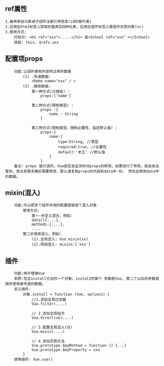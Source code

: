 ## ref属性
    1.被用来给元素或子组件注册引用信息(id的替代者)
    2.应用在htm1标签上获取的是真实DOM元素，应用在组件标签上是组件实例对象(vc)
    3.使用方式:
        打标识: <h1 ref="xxx">.....</h1> 或<School ref="xxx" ></School>
        获取: this. $refs.xxx

## 配置项props
        功能:让组件接收外部传过来的数据
            (1) .传递数据:
                <Demo name="xxx" / >
            (2) .接收数据:
                第一种方式(只接收) :
                    props:['name']

                第二种方式(限制类型) :
                    props :{
                        name : String
                    }

                第三种方式(限制类型、限制必要性、指定默认值) :
                    props:{
                        name:{
                            type:String, //类型
                            required:true, //必要性
                            default:'老王' //默认值
                        }
                    }
        备注: props 是只读的，Vue底层会监测你对props的修改，如果进行了修改，就会发出警告，若业务需求确实需要修改，那么请复制props的内容到data中-份， 然后去修改data中的数据。

## mixin(混入)
        功能:可以把多个组件共用的配置提取成个混入对象
            使用方式: 
                第一-步定义混合，例如:
                data(){....},
                methods:{....},
                ....
            第二步使用混入，例如:
                (1).全局混入: Vue.mixin(xx)
                (2).局部混入: mixins:['xxx']

## 插件
        功能:用于增强Vue
        本质:包含install方法的一个对象，instal1的第个 参数是Vue, 第二个以后的参数是插件使用者传递的数据。
        定义插件:
            对象.install = function (Vue, options) {
                //1.添加全局过滤器
                Vue.filter(....)

                // 2.添加全局指令
                Vue.directive(....)

                // 3.配置全局混入(合)
                Vue.mixin(....)

                // 4.添加实例方法
                Vue.prototype.$myMethod = function () {...}
                Vue.prototype.$myProperty = xxx
            }
        使用插件: Vue.use()
